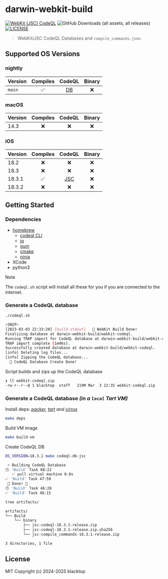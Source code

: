 # darwin-webkit-build

[![WebKit (JSC) CodeQL](https://github.com/blacktop/darwin-webkit-build/actions/workflows/jsc.yml/badge.svg)](https://github.com/blacktop/darwin-webkit-build/actions/workflows/jsc.yml) ![GitHub Downloads (all assets, all releases)](https://img.shields.io/github/downloads/blacktop/darwin-webkit-build/total)
 [![LICENSE](https://img.shields.io/:license-mit-blue.svg)](https://doge.mit-license.org)

> WebKit/JSC CodeQL Databases and `compile_commands.json`


## Supported OS Versions

### nightly

| Version | Compiles | CodeQL | Binary |
| ------- | :------: | :----: | :----: |
| `main`  |    ✅     |   [DB](https://github.com/blacktop/darwin-webkit-build/releases/download/nightly/webkit-codeql.zip)    |   ❌    |

### macOS

| Version | Compiles | CodeQL | Binary |
| ------- | :------: | :----: | :----: |
| 14.3    |    ❌     |   ❌    |   ❌    |

### iOS

| Version | Compiles | CodeQL | Binary |
| ------- | :------: | :----: | :----: |
| 18.2    |    ❌    |   ❌   |   ❌    |
| 18.3    |    ❌    |   ❌   |   ❌    |
| 18.3.1  |    ✅    |   [JSC](https://github.com/blacktop/darwin-webkit-build/releases/download/v18.3.1/jsc-codeql-18.3.1-release.zip)   |   ❌    |
| 18.3.2  |    ❌    |   ❌   |   ❌    |

## Getting Started

### Dependencies

- [homebrew](https://brew.sh)
  - [codeql CLI](https://codeql.github.com/docs/codeql-cli/)
  - [jq](https://stedolan.github.io/jq/)
  - [gum](https://github.com/charmbracelet/gum)
  - [cmake](https://cmake.org)
  - [ninja](https://ninja-build.org)
- XCode
- python3

> [!NOTE]
> The `codeql.sh` script will install all these for you if you are connected to the internet.

### Generate a CodeQL database

```bash
./codeql.sh
```
```bash
<SNIP>
[2023-03-03 22:33:20] [build-stdout]   🎉 WebKit Build Done!
Finalizing database at darwin-webkit-build/webkit-codeql.
Running TRAP import for CodeQL database at darwin-webkit-build/webkit-codeql...
TRAP import complete (1m46s).
Successfully created database at darwin-webkit-build/webkit-codeql.
[info] Deleting log files...
[info] Zipping the CodeQL database...
  🎉 CodeQL Database Create Done!
```

Script builds and zips up the CodeQL database

```bash
❯ ll webkit-codeql.zip
-rw-r--r--@ 1 blacktop  staff   219M Mar  3 22:35 webkit-codeql.zip
```

### Generate a CodeQL database *(in a `local` **Tart** VM)*

Install deps: *[packer](https://developer.hashicorp.com/packer), [tart](https://tart.ru) and [cirrus](https://github.com/cirruslabs/cirrus-cli)*

```bash
make deps
```

Build VM image

```bash
make build-vm
```

Create CodeQL DB

```bash
OS_VERSION=18.3.1 make codeql-db-jsc
```

```bash
 > Building CodeQL Database
🕓 'Build' Task 08:22
   ✅ pull virtual machine 0.0s
✅ 'Build' Task 47:59
 🎉 Done! 🎉
🕒 'Build' Task 46:28
✅ 'Build' Task 48:15
```

```bash
tree artifacts/

artifacts/
└── Build
    └── binary
        ├── jsc-codeql-18.3.1-release.zip
        ├── jsc-codeql-18.3.1-release.zip.sha256
        └── jsc-compile_commands-18.3.1-release.zip

3 directories, 1 file
```

## License

MIT Copyright (c) 2024-2025 blacktop
